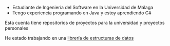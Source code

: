 - Estudiante de Ingeniería del Software en la Universidad de Málaga
- Tengo experiencia programando en Java y estoy aprendiendo C#

Esta cuenta tiene repositorios de proyectos para la universidad y proyectos personales

He estado trabajando en una [librería de estructuras de datos](https://github.com/JosePrietoPaez/ListaBloques-Remake)

<!---
JosePrietoPaez/JosePrietoPaez is a ✨ special ✨ repository because its `README.md` (this file) appears on your GitHub profile.
You can click the Preview link to take a look at your changes.
--->
